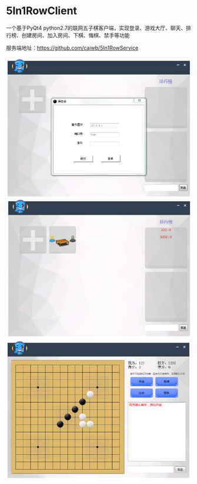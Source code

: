 # 5In1RowClient

一个基于PyQt4 python2.7的联网五子棋客户端，实现登录、游戏大厅、聊天、排行榜、创建房间、加入房间、下棋、悔棋、禁手等功能

服务端地址：https://github.com/caiwb/5In1RowService

![image](https://github.com/caiwb/5In1RowClient/blob/master/res/screen_shot1.png)
![image](https://github.com/caiwb/5In1RowClient/blob/master/res/screen_shot2.png)
![image](https://github.com/caiwb/5In1RowClient/blob/master/res/screen_shot3.png)




